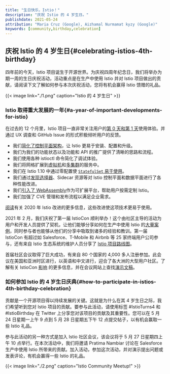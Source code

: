 ```yaml
---
title: "生日快乐，Istio！"
description: "庆祝 Istio 的 4 岁生日。"
publishdate: 2021-05-24
attribution: "Maria Cruz (Google), Aizhamal Nurmamat kyzy (Google)"
keywords: [community,birthday,celebration]
---
```


## 庆祝 Istio 的 4 岁生日{#celebrating-istios-4th-birthday}

四年前的今天，Istio 项目诞生于开源世界。为庆祝四周年纪念日，我们将举办为期一周的生日庆祝活动，活动重点是在生产中使用 Istio 并对 Istio 项目做出的贡献，请阅读下文了解如何参与本次庆祝活动，您将有机会赢得 Istio 馈赠的礼品。

{{< image link="./1.png" caption="Istio 的 4 岁生日" >}}

### Istio 取得重大发展的一年{#a-year-of-important-developments-for-istio}

在过去的 12 个月里，Istio 项目一直非常关注用户的[第 0 天和第 1 天](https://dzone.com/articles/defining-day-2-operations)使用体验。并通过 UX 调查和 GitHub Issue 的形式积极倾听用户的反馈。

- 我们[简化了控制平面架构](/zh/blog/2020/istiod/)，让 Istio 更易于安装、配置和升级。
- 我们为我们的功能状态以及功能和 API 的推广提供了清晰的思路和流程。
- 我们使用各种 istioctl 命令简化了调试体验。
- 我们将网格扩展到[虚拟机](/zh/news/releases/1.9.x/announcing-1.9/#virtual-machine-integration-beta)和[多集群](/zh/docs/setup/install/multicluster/)的服务中。
- 我们在 Istio 1.10 中通过零配置使 [`StatefulSet` 易于使用](/zh/blog/2021/statefulsets-made-easier/)。
- 我们通过[发现选择器](/zh/blog/2021/discovery-selectors/)、Sidecar 资源等对 Istio 控制平面和数据平面进行了各种性能改进。
- 我们[引入了 WebAssembly](/zh/blog/2021/wasm-progress/)作为可扩展平台，帮助用户按需定制 Istio。
- 我们加强了 CVE 管理和发布流程以满足企业需求。

[阅读](/zh/blog/2020/tradewinds-2020/)有关 2020 年 Istio 改进的更多信息，这些改进使这项技术更易于使用。

2021 年 2 月，我们庆祝了第一届 IstioCon 顺利举办！这个由社区主导的活动为用户和开发人员提供了契机，让他们能够分享如何在生产中使用 Istio 的[大量案例](https://www.youtube.com/playlist?list=PL7wB27eZmdffS-g_xh7X-b0echc_XZMKV)，同时参与者也能够从他们的分享中吸取到诸多的经验和教训。第一届 IstioCon 有超过如 Salesforce、T-Mobile 和 Airbnb 等 25 家终端用户公司参与，还有来自 Istio 生态系统的维护人员分享了 [Istio 项目路线图](https://www.youtube.com/watch?v=WmjTeN-jtdY)。

首届社区会议取得了巨大成功，有来自 80 个国家的 4,000 多人注册参加。此会议在美国和亚洲时区进行，以英语和中文进行，迎合了各大洲的大型用户社区。了解有关 IstioCon [影响](https://events.istio.io/istiocon-2021/slides/IstioCon2021-Report.pdf)
的更多信息，并在会议网站上查找[演示文稿](https://events.istio.io/istiocon-2021/sessions/)。

### 如何参加 Istio 的 4 岁生日庆典{#how-to-participate-in-istios-4th-birthday-celebration}

贡献是一个开源项目得以持续发展的关键。这就是为什么在其 4 岁生日之际，我们希望听到您对 Istio 项目的贡献。要参与此活动，请使用标签 #IstioTurns4 和 #IstioBirthday 在 Twitter 上分享您对该项目的贡献及其重要性。您可以在 5 月 24 日星期一上午 9 点到 5 月 28 日星期五下午 12 点提交帖子，以有机会赢取一些 Istio 礼品。

参与此活动的另一种方式是加入 Istio 社区会议，该会议将于 5 月 27 日星期四上午 10 点举行。在本次活动中，我们将邀请 Pratima Nambiar 讨论在 Salesforce 生产中使用 Istio 所带来的贡献。加入活动，参加这次活动，并对演示提出问题或发表评论，有机会赢得一些 Istio 的礼品。

{{< image link="./2.png" caption="Istio Community Meetup!" >}}

